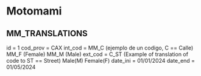 # Motomami

## MM_TRANSLATIONS

id = 1
cod_prov = CAX
int_cod = MM_C (ejemplo de un codigo, C == Calle) MM_F (Female) MM_M (Male)
ext_cod = C_ST (Example of translation of code to ST == Street) Male(M) Female(F)
date_ini = 01/01/2024
date_end = 01/05/2024

